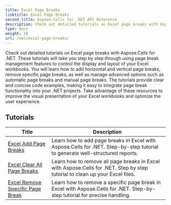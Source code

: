 ```yaml
---
title: Excel Page Breaks
linktitle: Excel Page Breaks
second_title: Aspose.Cells for .NET API Reference
description: Check out detailed tutorials on Excel page breaks with Aspose.Cells for .NET. Improve the layout of your Excel workbooks with ease.
type: docs
weight: 16
url: /net/excel-page-breaks/
---
```

Check out detailed tutorials on Excel page breaks with Aspose.Cells for .NET. These tutorials will take you step by step through using page break management features to control the display and layout of your Excel workbooks. You will learn how to add horizontal and vertical page breaks, remove specific page breaks, as well as manage advanced options such as automatic page breaks and manual page breaks. The tutorials provide clear and concise code examples, making it easy to integrate page break functionality into your .NET projects. Take advantage of these resources to improve the visual presentation of your Excel workbooks and optimize the user experience.

## Tutorials 
| Title | Description |
| --- | --- |
| [Excel Add Page Breaks](./excel-add-page-breaks/) | Learn how to add page breaks in Excel with Aspose.Cells for .NET. Step-by-step tutorial to generate well-structured reports. |  
| [Excel Clear All Page Breaks](./excel-clear-all-page-breaks/) | Learn how to remove all page breaks in Excel with Aspose.Cells for .NET. Step by step tutorial to clean up your Excel files. |  
| [Excel Remove Specific Page Break](./excel-remove-specific-page-break/) | Learn how to remove a specific page break in Excel with Aspose.Cells for .NET. Step-by-step tutorial for precise handling. |  
